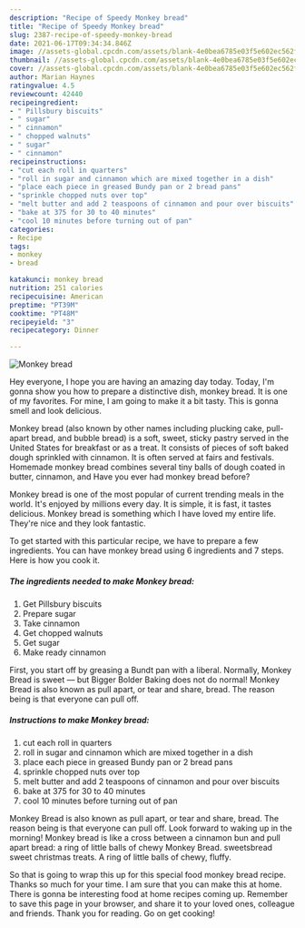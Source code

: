 ```yaml
---
description: "Recipe of Speedy Monkey bread"
title: "Recipe of Speedy Monkey bread"
slug: 2387-recipe-of-speedy-monkey-bread
date: 2021-06-17T09:34:34.846Z
image: //assets-global.cpcdn.com/assets/blank-4e0bea6785e03f5e602ec562f230caae08da540cada707380b4fe1bbebba43da.png
thumbnail: //assets-global.cpcdn.com/assets/blank-4e0bea6785e03f5e602ec562f230caae08da540cada707380b4fe1bbebba43da.png
cover: //assets-global.cpcdn.com/assets/blank-4e0bea6785e03f5e602ec562f230caae08da540cada707380b4fe1bbebba43da.png
author: Marian Haynes
ratingvalue: 4.5
reviewcount: 42440
recipeingredient:
- " Pillsbury biscuits"
- " sugar"
- " cinnamon"
- " chopped walnuts"
- " sugar"
- " cinnamon"
recipeinstructions:
- "cut each roll in quarters"
- "roll in sugar and cinnamon which are mixed together in a dish"
- "place each piece in greased Bundy pan or 2 bread pans"
- "sprinkle chopped nuts over top"
- "melt butter and add 2 teaspoons of cinnamon and pour over biscuits"
- "bake at 375 for 30 to 40 minutes"
- "cool 10 minutes before turning out of pan"
categories:
- Recipe
tags:
- monkey
- bread

katakunci: monkey bread 
nutrition: 251 calories
recipecuisine: American
preptime: "PT39M"
cooktime: "PT48M"
recipeyield: "3"
recipecategory: Dinner

---
```



![Monkey bread](//assets-global.cpcdn.com/assets/blank-4e0bea6785e03f5e602ec562f230caae08da540cada707380b4fe1bbebba43da.png)

Hey everyone, I hope you are having an amazing day today. Today, I'm gonna show you how to prepare a distinctive dish, monkey bread. It is one of my favorites. For mine, I am going to make it a bit tasty. This is gonna smell and look delicious.

Monkey bread (also known by other names including plucking cake, pull-apart bread, and bubble bread) is a soft, sweet, sticky pastry served in the United States for breakfast or as a treat. It consists of pieces of soft baked dough sprinkled with cinnamon. It is often served at fairs and festivals. Homemade monkey bread combines several tiny balls of dough coated in butter, cinnamon, and Have you ever had monkey bread before?

Monkey bread is one of the most popular of current trending meals in the world. It's enjoyed by millions every day. It is simple, it is fast, it tastes delicious. Monkey bread is something which I have loved my entire life. They're nice and they look fantastic.


To get started with this particular recipe, we have to prepare a few ingredients. You can have monkey bread using 6 ingredients and 7 steps. Here is how you cook it.

<!--inarticleads1-->

##### The ingredients needed to make Monkey bread:

1. Get  Pillsbury biscuits
1. Prepare  sugar
1. Take  cinnamon
1. Get  chopped walnuts
1. Get  sugar
1. Make ready  cinnamon


First, you start off by greasing a Bundt pan with a liberal. Normally, Monkey Bread is sweet — but Bigger Bolder Baking does not do normal! Monkey Bread is also known as pull apart, or tear and share, bread. The reason being is that everyone can pull off. 

<!--inarticleads2-->

##### Instructions to make Monkey bread:

1. cut each roll in quarters
1. roll in sugar and cinnamon which are mixed together in a dish
1. place each piece in greased Bundy pan or 2 bread pans
1. sprinkle chopped nuts over top
1. melt butter and add 2 teaspoons of cinnamon and pour over biscuits
1. bake at 375 for 30 to 40 minutes
1. cool 10 minutes before turning out of pan


Monkey Bread is also known as pull apart, or tear and share, bread. The reason being is that everyone can pull off. Look forward to waking up in the morning! Monkey bread is like a cross between a cinnamon bun and pull apart bread: a ring of little balls of chewy Monkey Bread. sweetsbread sweet christmas treats. A ring of little balls of chewy, fluffy. 

So that is going to wrap this up for this special food monkey bread recipe. Thanks so much for your time. I am sure that you can make this at home. There is gonna be interesting food at home recipes coming up. Remember to save this page in your browser, and share it to your loved ones, colleague and friends. Thank you for reading. Go on get cooking!
